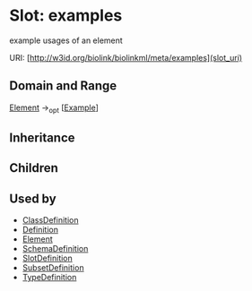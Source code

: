 # Slot: examples


example usages of an element

URI: [http://w3id.org/biolink/biolinkml/meta/examples](slot_uri)
## Domain and Range

[Element](Element.md) -><sub>opt</sub> [[Example](Example.md)]
## Inheritance

## Children

## Used by

 * [ClassDefinition](ClassDefinition.md)
 * [Definition](Definition.md)
 * [Element](Element.md)
 * [SchemaDefinition](SchemaDefinition.md)
 * [SlotDefinition](SlotDefinition.md)
 * [SubsetDefinition](SubsetDefinition.md)
 * [TypeDefinition](TypeDefinition.md)
